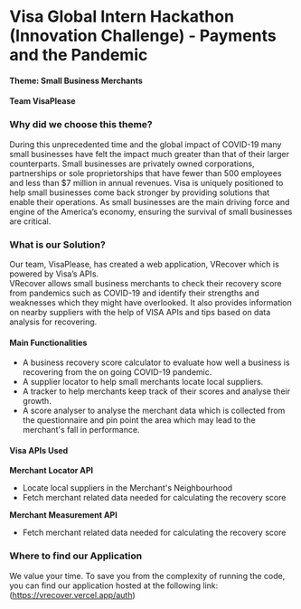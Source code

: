 # **Visa Global Intern Hackathon (Innovation Challenge) - Payments and the Pandemic**
#### **Theme: Small Business Merchants**
#### **Team VisaPlease**

### **Why did we choose this theme?**
During this unprecedented time and the global impact of COVID-19 many small businesses have felt the impact much greater than that of their larger counterparts. Small businesses are privately owned corporations, partnerships or sole proprietorships that have fewer than 500 employees and less than $7 million in annual revenues. Visa is uniquely positioned to help small businesses come back stronger by providing solutions that enable their operations.
As small businesses are the main driving force and engine of the America’s economy, ensuring the survival of small businesses are critical.

### **What is our Solution?**
Our team, VisaPlease, has created a web application, VRecover which is powered by Visa’s APIs.  
VRecover allows small business merchants to check their recovery score from pandemics such as COVID-19 and identify their strengths and weaknesses which they might have overlooked. It also provides information on nearby suppliers with the help of VISA APIs and tips based on data analysis for recovering.

#### **Main Functionalities**
* A business recovery score calculator to evaluate how well a business is recovering from the on going COVID-19 pandemic.
* A supplier locator to help small merchants locate local suppliers.
* A tracker to help merchants keep track of their scores and analyse their growth.
* A score analyser to analyse the merchant data which is collected from the questionnaire and pin point the area which may lead to the merchant's fall in performance.

#### **Visa APIs Used**
**Merchant Locator API**
- Locate local suppliers in the Merchant's Neighbourhood
- Fetch merchant related data needed for calculating the recovery score

**Merchant Measurement API**
- Fetch merchant related data needed for calculating the recovery score

### **Where to find our Application**
We value your time. To save you from the complexity of running the code, you can find our application hosted at the following link:
(https://vrecover.vercel.app/auth)

